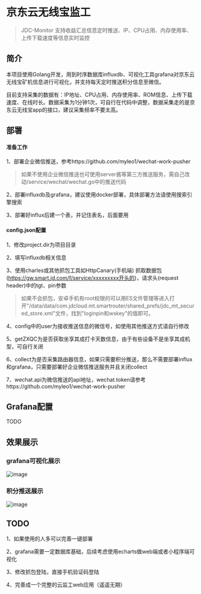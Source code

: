# 京东云无线宝监工

> JDC-Monitor  支持收益汇总信息定时推送、IP、CPU占用、内存使用率、上传下载速度等信息实时监控

## 简介

本项目使用Golang开发，用到时序数据库influxdb、可视化工具grafana对京东云无线宝矿机信息进行可视化，并支持每天定时推送积分信息至微信。

目前支持采集的数据有：IP地址、CPU占用、内存使用率、ROM信息、上传下载速度、在线时长。数据采集为1分钟1次，可自行在代码中调整，数据采集走的是京东云无线宝app的接口，建议采集频率不要太高。

## 部署

#### 准备工作

1、部署企业微信推送，参考https://github.com/myleo1/wechat-work-pusher

> 如果不使用企业微信推送也可使用server酱等第三方推送服务，需自己改动/service/wechat/wechat.go中的推送代码

2、部署influxdb及grafana，建议使用docker部署，具体部署方法请使用搜索引擎搜索

3、部署好influx后建一个表，并记住表名，后面要用

#### config.json配置

1、修改project.dir为项目目录

2、填写influxdb相关信息

3、使用charles或其他抓包工具如HttpCanary(手机端) 抓取数据包(https://gw.smart.jd.com/f/service/xxxxxxxxx开头的)，请求头(request header)中的tgt、pin参数

> 如果不会抓包，安卓手机有root权限的可以用ES文件管理等进入打开"/data/data/com.jdcloud.mt.smartrouter/shared_prefs/jdc_mt_secured_store.xml"文件，找到"loginpin和wskey"的值即可。

4、config中的user为接收推送信息的微信号，如使用其他推送方式请自行修改

5、getZXQC为是否获取坐享其成打卡天数信息，由于有些设备不是坐享其成机型，可自行关闭

6、collect为是否采集路由器信息，如果只需要积分推送，那么不需要部署influx和grafana，只需要部署好企业微信推送服务并且关闭collect

7、wechat.api为微信推送的api地址，wechat.token请参考https://github.com/myleo1/wechat-work-pusher

## Grafana配置

TODO

## 效果展示

### grafana可视化展示

![image](https://user-images.githubusercontent.com/66349676/111759475-993a9980-88d8-11eb-874a-26500c1d5398.png)



### 积分推送展示

![image](https://user-images.githubusercontent.com/66349676/111759767-ecace780-88d8-11eb-9bfa-05df471bf51c.png)



## TODO

1、如果使用的人多可以完善一键部署

2、grafana需要一定数据库基础，后续考虑使用echarts做web端或者小程序端可视化

3、修改抓包登陆，直接手机验证码登陆

4、完善成一个完整的云监工web应用（遥遥无期）